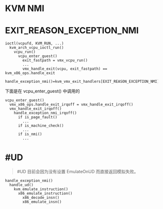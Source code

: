 KVM NMI
========


# EXIT_REASON_EXCEPTION_NMI

```
ioctl(vcpufd, KVM_RUN, ...)
  kvm_arch_vcpu_ioctl_run()
    vcpu_run()
      vcpu_enter_guest()
        exit_fastpath = vmx_vcpu_run()
        ...
        vmx_handle_exit(vcpu, exit_fastpath) == kvm_x86_ops.handle_exit
          handle_exception_nmi()=kvm_vmx_exit_handlers[EXIT_REASON_EXCEPTION_NMI]
```

下面是在 vcpu_enter_guest() 中调用的

```
vcpu_enter_guest()
  vmx_x86_ops.handle_exit_irqoff = vmx_handle_exit_irqoff()
  vmx_handle_exit_irqoff()
    handle_exception_nmi_irqoff()
      if is_page_fault()
        ...
      if is_machine_check()
        ...
      if is_nmi()
        ...
```


# #UD

> #UD 目前会因为没有设置 EmulateOnUD 而直接返回模拟失败。

```
handle_exception_nmi()
  handle_ud()
    kvm_emulate_instruction()
      x86_emulate_instruction()
        x86_decode_insn()
        x86_emulate_insn()
```
